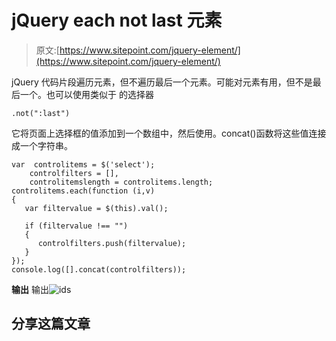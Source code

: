 # jQuery each not last 元素

> 原文:[https://www.sitepoint.com/jquery-element/](https://www.sitepoint.com/jquery-element/)

jQuery 代码片段遍历元素，但不遍历最后一个元素。可能对元素有用，但不是最后一个。也可以使用类似于
的选择器

```
.not(":last")
```

它将页面上选择框的值添加到一个数组中，然后使用。concat()函数将这些值连接成一个字符串。

```
var  controlitems = $('select');
    controlfilters = [],
    controlitemslength = controlitems.length;
controlitems.each(function (i,v)
{
   var filtervalue = $(this).val();

   if (filtervalue !== "")
   {
      controlfilters.push(filtervalue);
   }
});
console.log([].concat(controlfilters));
```

**输出**
输出![ids](../Images/a277c79eec338a9eb5f4b8c17263d9ca.png "ids")

## 分享这篇文章